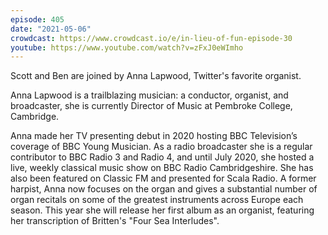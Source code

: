 ```yaml
---
episode: 405
date: "2021-05-06"
crowdcast: https://www.crowdcast.io/e/in-lieu-of-fun-episode-30
youtube: https://www.youtube.com/watch?v=zFxJ0eWImho
---
```

Scott and Ben are joined by Anna Lapwood, Twitter's favorite organist.

Anna Lapwood is a trailblazing musician: a conductor, organist, and broadcaster, she is currently Director of Music at Pembroke College, Cambridge.

Anna made her TV presenting debut in 2020 hosting BBC Television’s coverage of BBC Young Musician. As a radio broadcaster she is a regular contributor to BBC Radio 3 and Radio 4, and until July 2020, she hosted a live, weekly classical music show on BBC Radio Cambridgeshire. She has also been featured on Classic FM and presented for Scala Radio. A former harpist, Anna now focuses on the organ and gives a substantial number of organ recitals on some of the greatest instruments across Europe each season. This year she will release her first album as an organist, featuring her transcription of Britten's "Four Sea Interludes".
